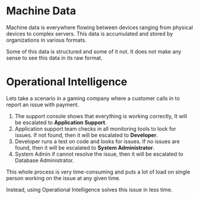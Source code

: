 # Machine Data

Machine data is everywhere flowing between devices ranging from physical devices to complex servers. This data is accumulated and stored by organizations in various formats.

Some of this data is structured and some of it not. It does not make any sense to see this data in its  raw format.

# Operational Intelligence

Lets take a scenario in a gaming company where a customer calls in to report an issue with payment.

1. The support console shows that everything is working correctly, It will be escalated to **Application Support**.
2. Application support team checks in all monitoring tools to look for issues. If not found, then it will be escalated to **Developer**.
3. Developer runs a test on code and looks for issues. If no issues are found, then it will be escalated to **System Administrator**.
4. System Admin if cannot resolve the issue, then it will be escalated to Database Administrator.

This whole process is very time-consuming and puts a lot of load on single person working on the issue at any given time.

Instead, using Operational Intelligence solves this issue in less time.